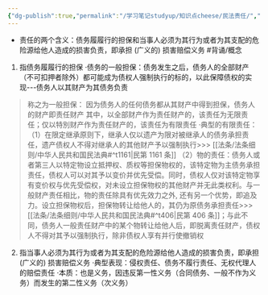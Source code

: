 ```yaml
---
{"dg-publish":true,"permalink":"/学习笔记studyup/知识点cheese/民法责任/","dgPassFrontmatter":true,"created":"2024-07-16T09:48:46.367+08:00","updated":"2024-09-30T11:35:10.480+08:00"}
---
```


- 责任的两个含义：债务履履行的担保和当事人必须为其行为或者为其支配的危险源给他人造成的损害负责，即承担 (广义的) 损害赔偿义务 #背诵/概念 
1. 指债务履履行的担保
·债务的一般担保：债务发生之后，债务人的全部财产（不可扣押者除外）都可能成为债权人强制执行的标的，以此保障债权的实现---债务人以其财产为其债务负责
>称之为一般担保：
>因为债务人的任何债务都从其财产中得到担保，债务人的财产即责任财产
>其中，以全部财产作为责任财产的，该责任为无限责任；仅以特別财产作为责任财产的，该责任为有限责任
>·典型的有限责任：
>（1）在限定继承原则下，继承人仅以遗产为限对被继承人的债务承担责任，遗产债权人不得对继承人的其他财产予以强制执行>>> [[法条/法条细则/中华人民共和国民法典#^t1161\|民第 1161 条]]
>（2）物的责任：债务人或者第三人以特定物设立抵押权、质权等担保物权的，该特定物为主债务承担责任，债权人可以对其予以变价并优先受偿。同时，债权人仅对该特定物享有变价权与优先受偿权，对未设立担保物权的其他财产并无此类权利。与⼀般财产责任相比，物的责任除具有优先效力之外, 还有另⼀个优势，即追及力。设⽴担保物权后，担保物转让给他人的，其仍为原债务承担责任>>> [[法条/法条细则/中华人民共和国民法典#^t406\|民第 406 条]]；与此不同，债务人一般责任财产中的某个物转让给他人后，即脱离责任财产，债权人不得对其予以强制执行，除非债权人享有并行使撤销权

2. 指当事人必须为其行为或者为其支配的危险源给他人造成的损害负责，即承担 (广义的) 损害赔偿义务
·典型表现：侵权责任、债务不履行责任、无权代理人的赔偿责任
·本质：也是义务，因违反第一性义务（合同债务、一般不作为义务）而发生的第二性义务（次义务）